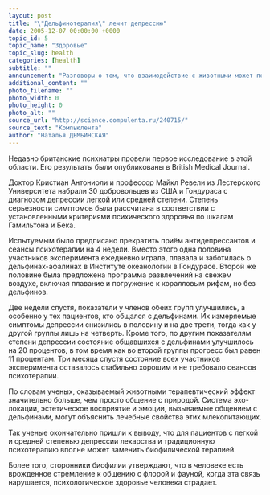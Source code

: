 ```yaml
---
layout: post
title: "\"Дельфинотерапия\" лечит депрессию"
date: 2005-12-07 00:00:00 +0000
topic_id: 5
topic_name: "Здоровье"
topic_slug: health
categories: [health]
subtitle: ""
announcement: "Разговоры о том, что взаимодействие с животными может положительно влиять на психику, а также об эффективности такого общения при лечении некоторых психических расстройств ведутся уже давно, однако научно обоснованных данных, подтверждающих эти предположения не было."
additional_content: ""
photo_filename: ""
photo_width: 0
photo_height: 0
photo_alt: ""
source_url: "http://science.compulenta.ru/240715/"
source_text: "Компьюлента"
author: "Наталья ДЕМБИНСКАЯ"
---
```

Недавно британские психиатры провели первое исследование в этой области. Его результаты были опубликованы в British Medical Journal.

Доктор Кристиан Антониоли и профессор Майкл Ревели из Лестерского Университета набрали 30 добровольцев из США и Гондураса с диагнозом депрессии легкой или средней степени. Степень серьезности симптомов была рассчитана в соответствии с установленными критериями психического здоровья по шкалам Гамильтона и Бека.

Испытуемым было предписано прекратить приём антидепрессантов и сеансы психотерапии на 4 недели. Вместо этого одна половина участников эксперимента ежедневно играла, плавала и заботилась о дельфинах-афалинах в Институте океанологии в Гондурасе. Второй же половине была предложена программа развлечений на свежем воздухе, включая плавание и погружение к коралловым рифам, но без дельфинов.

Две недели спустя, показатели у членов обеих групп улучшились, а особенно у тех пациентов, кто общался с дельфинами. Их измеряемые симптомы депрессии снизились в половину и на две трети, тогда как у другой группы лишь на четверть. Кроме того, по другим показателям степени депрессии состояние общавшихся с дельфинами улучшилось на 20 процентов, в том время как во второй группы прогресс был равен 11 процентам. Три месяца спустя состояние всех участников эксперимента оставалось стабильно хорошим и не требовало сеансов психотерапии.

По словам ученых, оказываемый животными терапевтический эффект значительно больше, чем просто общение с природой. Система эхо-локации, эстетическое восприятие и эмоции, вызываемые общением с дельфинами, могут объяснить лечебные свойства этих млекопитающих.

Так ученые окончательно пришли к выводу, что для пациентов с легкой и средней степенью депрессии лекарства и традиционную психотерапию вполне может заменить биофилической терапией.

Более того, сторонники биофилии утверждают, что в человеке есть врожденное стремление к общению с флорой и фауной, когда эта связь нарушается, психологическое здоровье человека страдает.
